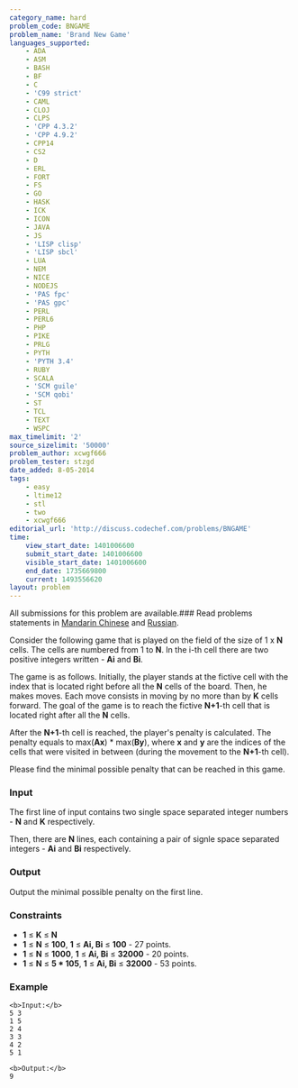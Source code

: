 ```yaml
---
category_name: hard
problem_code: BNGAME
problem_name: 'Brand New Game'
languages_supported:
    - ADA
    - ASM
    - BASH
    - BF
    - C
    - 'C99 strict'
    - CAML
    - CLOJ
    - CLPS
    - 'CPP 4.3.2'
    - 'CPP 4.9.2'
    - CPP14
    - CS2
    - D
    - ERL
    - FORT
    - FS
    - GO
    - HASK
    - ICK
    - ICON
    - JAVA
    - JS
    - 'LISP clisp'
    - 'LISP sbcl'
    - LUA
    - NEM
    - NICE
    - NODEJS
    - 'PAS fpc'
    - 'PAS gpc'
    - PERL
    - PERL6
    - PHP
    - PIKE
    - PRLG
    - PYTH
    - 'PYTH 3.4'
    - RUBY
    - SCALA
    - 'SCM guile'
    - 'SCM qobi'
    - ST
    - TCL
    - TEXT
    - WSPC
max_timelimit: '2'
source_sizelimit: '50000'
problem_author: xcwgf666
problem_tester: stzgd
date_added: 8-05-2014
tags:
    - easy
    - ltime12
    - stl
    - two
    - xcwgf666
editorial_url: 'http://discuss.codechef.com/problems/BNGAME'
time:
    view_start_date: 1401006600
    submit_start_date: 1401006600
    visible_start_date: 1401006600
    end_date: 1735669800
    current: 1493556620
layout: problem
---
```

All submissions for this problem are available.###  Read problems statements in [Mandarin Chinese](http://www.codechef.com/download/translated/LTIME12/mandarin/BNGAME.pdf) and [Russian](http://www.codechef.com/download/translated/LTIME12/russian/BNGAME.pdf).

Consider the following game that is played on the field of the size of 1 x **N** cells. The cells are numbered from 1 to **N**. In the i-th cell there are two positive integers written - **Ai** and **Bi**.

The game is as follows. Initially, the player stands at the fictive cell with the index  that is located right before all the **N** cells of the board. Then, he makes moves. Each move consists in moving by no more than by **K** cells forward. The goal of the game is to reach the fictive **N+1**-th cell that is located right after all the **N** cells.

After the **N+1**-th cell is reached, the player's penalty is calculated. The penalty equals to max(**Ax**) \* max(**By**), where **x** and **y** are the indices of the cells that were visited in between (during the movement to the **N+1**-th cell).

Please find the minimal possible penalty that can be reached in this game.

### Input

The first line of input contains two single space separated integer numbers - **N** and **K** respectively.

Then, there are **N** lines, each containing a pair of signle space separated integers - **Ai** and **Bi** respectively.

### Output

Output the minimal possible penalty on the first line.

### Constraints

- **1** ≤ **K** ≤ **N**
- **1** ≤ **N** ≤ **100**, **1** ≤ **Ai, Bi** ≤ **100** - 27 points.
- **1** ≤ **N** ≤ **1000**, **1** ≤ **Ai, Bi** ≤ **32000** - 20 points.
- **1** ≤ **N** ≤ **5 \* 105**, **1** ≤ **Ai, Bi** ≤ **32000** - 53 points.

### Example

```
<b>Input:</b>
5 3
1 5
2 4
3 3
4 2
5 1

<b>Output:</b>
9

```